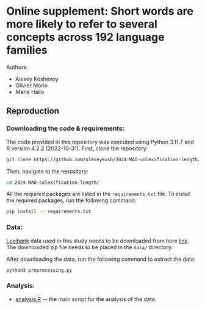 # **Online supplement**: Short words are more likely to refer to several concepts across 192 language families

<!-- [![DOI](https://zenodo.org/badge/DOI/10.5281/zenodo.11355636.svg)](https://doi.org/10.5281/zenodo.11355636) -->

Authors: 

- Alexey Koshevoy
- Olivier Morin
- Marie Hallo


## Reproduction 

### Downloading the code & requirements:

The code provided in this repository was executed using Python 3.11.7 and R version 4.2.2 (2022-10-31). First, clone the repository:

```bash
git clone https://github.com/alexeykosh/2024-MAO-colexification-length/
```

Then, navigate to the repository:

```bash
cd 2024-MAO-colexification-length/
```

All the required packages are listed in the `requirements.txt` file. To install the required packages, run the following command:

```bash
pip install -r requirements.txt
```

### Data:

[Lexibank](https://lexibank.clld.org/) data used in this study needs to be downloaded from here [link](https://zenodo.org/records/7836668). The downloaded zip file needs to be placed in the `data/` directory. 

After downloading the data, run the following command to extract the data:

```bash
python3 preprocessing.py 
```


### Analysis:

- [analysis.R](https://github.com/alexeykosh/2024-MAO-colexification-length/blob/main/analysis.R) -- the main script for the analysis of the data. 